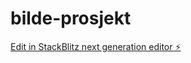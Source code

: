 # bilde-prosjekt

[Edit in StackBlitz next generation editor ⚡️](https://stackblitz.com/~/github.com/SapphireShy/bilde-prosjekt)